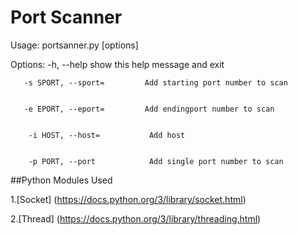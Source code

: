 # Port Scanner
Usage: portsanner.py [options]

Options:
        -h, --help                 show this help message and exit
  
  
       -s SPORT, --sport=         Add starting port number to scan
  
  
       -e EPORT, --eport=         Add endingport number to scan
  
  
        -i HOST, --host=           Add host
  
  
        -p PORT, --port            Add single port number to scan
  

##Python Modules Used


  1.[Socket] (https://docs.python.org/3/library/socket.html)
  
  
  
  2.[Thread]  (https://docs.python.org/3/library/threading.html)

